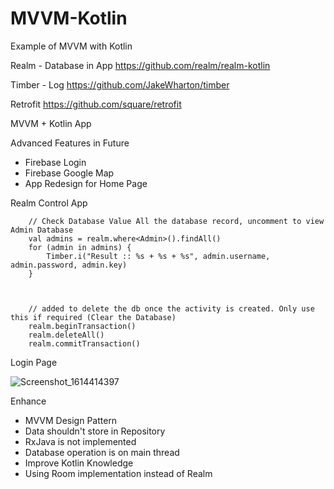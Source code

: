 # MVVM-Kotlin
Example of MVVM with Kotlin

Realm - Database in App
https://github.com/realm/realm-kotlin

Timber - Log
https://github.com/JakeWharton/timber

Retrofit
https://github.com/square/retrofit

MVVM + Kotlin App

Advanced Features in Future 
- Firebase Login
- Firebase Google Map
- App Redesign for Home Page




Realm Control App


        // Check Database Value All the database record, uncomment to view Admin Database
        val admins = realm.where<Admin>().findAll()
        for (admin in admins) {
            Timber.i("Result :: %s + %s + %s", admin.username, admin.password, admin.key)
        }
        
  
  
        // added to delete the db once the activity is created. Only use this if required (Clear the Database)
        realm.beginTransaction()
        realm.deleteAll()
        realm.commitTransaction()
        
        
        
        
        
        
        
 Login Page
        
 ![Screenshot_1614414397](https://user-images.githubusercontent.com/8773222/109382002-aaffd100-7918-11eb-84d2-afccf88f676d.png)
 
 
 
 
 Enhance
 - MVVM Design Pattern
 - Data shouldn't store in Repository
 - RxJava is not implemented
 - Database operation is on main thread
 - Improve Kotlin Knowledge
 - Using Room implementation instead of Realm


